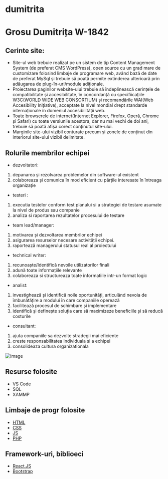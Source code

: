 # dumitrita
# Grosu Dumitrița W-1842
## Cerinte site:
- Site-ul web trebuie realizat pe un sistem de tip Content Management System (de preferat CMS WordPress), open source cu un grad mare de customizare folosind limbaje de programare web, având bază de date de preferat MySql și trebuie să poată permite extinderea ulterioară prin adăugarea de plug-în-uri/module adiționale.
- Proiectarea paginilor website-ului trebuie să îndeplinească cerințele de compatibilitate și accesibilitate, în concordanță cu specifiicațiile W3C(WORLD WIDE WEB CONSORTIUM) și recomandările WAI(Web Accesibility Inițiative), acceptate la nivel mondial drept standarde internaționale în domeniul accesibilității web.
- Toate browserele de internet(Internet Explorer, Firefox, Operă, Chrome și Safari) cu toate versiunile acestora, dar nu mai vechi de doi ani, trebuie să poată afișa corect conținutul site-ului.
- Marginile site-ului vizibil conturate precum și zonele de conținut din interiorul site-ului vizibil delimitate.
## Rolurile membrilor echipei
- dezvoltatori:
1) depanarea și rezolvarea problemelor din software-ul existent
2) colaboreaza și comunica în mod eficient cu părțile interesate în întreaga organizație
- testeri :
1) executia testelor conform test planului si a strategiei de testare asumate la nivel de produs sau companie
2) analiza si raportarea rezultatelor procesului de testare
- team lead/manager:
1) motivarea și dezvoltarea membrilor echipei
2) asigurarea resurselor necesare acti­vității echipei.
3) raportează managerului statusul real al proiectului
- technical writer:
1) recunoaște/Identifică nevoile utilizatorilor finali
2) adună toate informațiile relevante
3) colaboreaza si structureaza toate informatiile intr-un format logic
- analist:
1) investighează și identifică noile oportunități, articulând nevoia de îmbunătățire a modului în care companiile operează
2) facilitează procesul de schimbare și implementare
3) identifică și definește soluția care să maximizeze beneficiile și să reducă costurile
- consultant:
1) ajuta companiile sa dezvolte stradegii mai eficiente
2) creste responsabilitatea individuala si a echipei
3) consolideaza cultura organizationala

![image](https://www.powerdiary.com/media/practice_management_software.png)
## Resurse folosite 
- VS Code
- SQL 
- XAMMP
## Limbaje de progr folosite
- [HTML](https://html.com/)
- [CSS](https://css-tricks.com/)
- [JS](https://www.javascript.com/)
- [PHP](https://www.php.net/)
## Framework-uri, biblioeci
- [React.JS](https://reactjs.org/)
- [Bootstrap](https://getbootstrap.com/)
